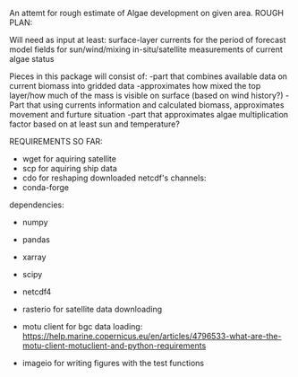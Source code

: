 An attemt for rough estimate of Algae development on given area.
ROUGH PLAN:

Will need as input at least:
	surface-layer currents for the period of forecast
	model fields for sun/wind/mixing
	in-situ/satellite measurements of current algae status

Pieces in this package will consist of:
	-part that combines available data on current biomass into gridded data
	-approximates how mixed the top layer/how much of the mass is visible on surface (based on wind history?)
	-Part that using currents information and calculated biomass, approximates movement and furture situation
	-part that approximates algae multiplication factor based on at least sun and temperature?


REQUIREMENTS SO FAR:

 - wget  for aquiring satellite
 - scp   for aquiring ship data
 - cdo   for reshaping downloaded netcdf's
channels:
 - conda-forge
 
 
dependencies:
- numpy
- pandas
- xarray
- scipy
- netcdf4

- rasterio for satellite data downloading
- motu client for bgc data loading: https://help.marine.copernicus.eu/en/articles/4796533-what-are-the-motu-client-motuclient-and-python-requirements
- imageio for writing figures with the test functions
